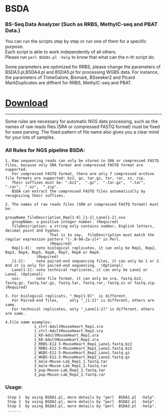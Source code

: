 # BSDA                  
### BS-Seq Data Analyzer (Such as RRBS, MethylC-seq and PBAT Data.)           
You can run the scripts step by step or run one of them for a specific purpose.  
Each script is able to work independently of all others.          
Please run `perl BSDAn.pl -help` to know that what can the n-th script do.  
                                                          
Some parameters are optimized for RRBS, please change the parameters of BSDA3.pl,BSDA4.pl and BSDA5.pl for processing WGBS data. For instance, the parameters of TrimeGalore, Bismark, BSseeker2 and Picard MarkDuplicates are diffrent for RRBS, MethylC-seq and PBAT.    
                                   
# [Download](https://github.com/CTLife/2ndGS_Pipelines/releases)                                                                                                                                                
__________________________________________________________________________________________________________________      
                                                       
Some rules are necessary for automatic NGS data processing, such as the names of raw reads files (SRA or compressed FASTQ format) must be fixed for ease parsing. The fixed pattern of file name also gives you a clear mind for your lots of samples.

### All Rules for NGS pipeline BSDA:
    1. Raw sequencing reads can only be stored in SRA or compressed FASTQ files, because only SRA format and compressed FASTQ format are supported. 
       For compressed FASTQ format, there are only 7 compressed archive file formats are supported: bz2, gz, tar.gz, tar, rar, xz, zip. 
       Their suffixes must be: ".bz2",  ".gz",  ".tar.gz",  ".tar",  ".rar",  ".xz",  ".zip".
       BSDA can extract the compressed FASTQ files automatically by recognizing their suffixes.

    2. The names of raw reads files (SRA or compressed FASTQ format) must be: 
                                                                              groupName_fileDescription_Rep[1-9]_[1-2]_Lane[1-2].xxx 
       groupName: a positive integer number. (Required)
       fileDescription: a string only contains number, English letters, decimal point and hyphen.
                        That is to say,  fileDescription must match the regular expression pattern "[-.0-9A-Za-z]+" in Perl.
                        (Required)
       Rep[1-9]:  note biological replicates, it can only be Rep1, Rep2, Rep3, Rep4, Rep5, Rep6, Rep7, Rep8 or Rep9.
                  (Required)
       [1-2]:     note paired-end sequencing files, it can only be 1 or 2. And it is only for paired-end sequencing.  (Optional)
       Lane[1-2]: note technical replicates, it can only be Lane1 or Lane2. (Optional)
       xxx:       note file format, it can only be sra, fastq.bz2, fastq.gz, fastq.tar.gz, fastq.tar, fastq.rar, fastq.xz or fastq.zip. (Required)

    3. For biological replicats, "_Rep[1-9]"  is different.
       For Paired-end files,     only "_[1-2]" is different, others are same.
       For technical replicates, only "_Lane[1-2]" is different, others are same.

    4.File name examples:
                 1_ctrl-AdultMouseHeart_Rep1.sra
                 1_ctrl-AdultMouseHeart_Rep2.sra
                 1_KO-AdultMouseHeart_Rep1.sra
                 1_KO-AdultMouseHeart_Rep2.sra
                 2_RRBS-E12.5-MouseHeart_Rep1_Lane1.fastq.bz2
                 2_RRBS-E12.5-MouseHeart_Rep1_Lane2.fastq.bz2
                 2_WGBS-E12.5-MouseHeart_Rep2_Lane1.fastq.gz
                 2_WGBS-E12.5-MouseHeart_Rep2_Lane2.fastq.gz
                 3_male-Mouse-Lab_Rep1_1.fastq.tar
                 3_male-Mouse-Lab_Rep1_2.fastq.rar
                 3_pup-Mouse-Lab_Rep2_1.fastq.tar
                 3_pup-Mouse-Lab_Rep2_2.fastq.rar

### Usage:                                            
     Step 1  by using BSDA1.pl, more details by "perl  BSDA1.pl  -help".
     Step 2  by using BSDA2.pl, more details by "perl  BSDA2.pl  -help".
     Step 3  by using BSDA3.pl, more details by "perl  BSDA3.pl  -help".
     ......


